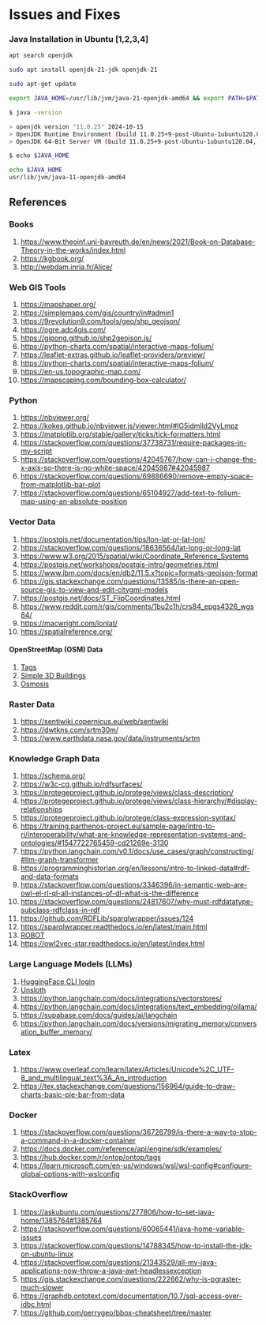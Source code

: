 # Issues and Fixes

### Java Installation in Ubuntu [1,2,3,4]

```sh
apt search openjdk

sudo apt install openjdk-21-jdk openjdk-21

sudo apt-get update

export JAVA_HOME=/usr/lib/jvm/java-21-openjdk-amd64 && export PATH=$PATH:$JAVA_HOME/bin
```

```sh
$ java -version

> openjdk version "11.0.25" 2024-10-15
> OpenJDK Runtime Environment (build 11.0.25+9-post-Ubuntu-1ubuntu120.04)
> OpenJDK 64-Bit Server VM (build 11.0.25+9-post-Ubuntu-1ubuntu120.04, mixed mode, sharing)

```

```sh
$ echo $JAVA_HOME

echo $JAVA_HOME
usr/lib/jvm/java-11-openjdk-amd64
```

## References

### Books

1. <https://www.theoinf.uni-bayreuth.de/en/news/2021/Book-on-Database-Theory-in-the-works/index.html>
2. <https://kgbook.org/>
3. <http://webdam.inria.fr/Alice/>

### Web GIS Tools

1. <https://mapshaper.org/>
2. <https://simplemaps.com/gis/country/in#admin1>
3. <https://9revolution9.com/tools/geo/shp_geojson/>
4. <https://ogre.adc4gis.com/>
5. <https://gipong.github.io/shp2geojson.js/>
6. <https://python-charts.com/spatial/interactive-maps-folium/>
7. <https://leaflet-extras.github.io/leaflet-providers/preview/>
8. <https://python-charts.com/spatial/interactive-maps-folium/>
9. <https://en-us.topographic-map.com/>
10. <https://mapscaping.com/bounding-box-calculator/>

### Python

1. <https://nbviewer.org/>
2. <https://kokes.github.io/nbviewer.js/viewer.html#IG5idmlld2VyLmpz>
3. https://matplotlib.org/stable/gallery/ticks/tick-formatters.html
4. <https://stackoverflow.com/questions/37738731/require-packages-in-my-script>
5. <https://stackoverflow.com/questions/42045767/how-can-i-change-the-x-axis-so-there-is-no-white-space/42045987#42045987>
6. <https://stackoverflow.com/questions/69886690/remove-empty-space-from-matplotlib-bar-plot>
7. <https://stackoverflow.com/questions/65104927/add-text-to-folium-map-using-an-absolute-position>

### Vector Data

1. <https://postgis.net/documentation/tips/lon-lat-or-lat-lon/>
2. <https://stackoverflow.com/questions/18636564/lat-long-or-long-lat>
3. <https://www.w3.org/2015/spatial/wiki/Coordinate_Reference_Systems>
4. <https://postgis.net/workshops/postgis-intro/geometries.html>
5. <https://www.ibm.com/docs/en/db2/11.5.x?topic=formats-geojson-format>
6. <https://gis.stackexchange.com/questions/13585/is-there-an-open-source-gis-to-view-and-edit-citygml-models>
7. <https://postgis.net/docs/ST_FlipCoordinates.html>
8. <https://www.reddit.com/r/gis/comments/1bu2c1h/crs84_epgs4326_wgs84/>
9. <https://macwright.com/lonlat/>
10. <https://spatialreference.org/>

#### OpenStreetMap (OSM) Data

1. [Tags](https://wiki.openstreetmap.org/wiki/Map_features)
2. [Simple 3D Buildings](https://wiki.openstreetmap.org/wiki/Simple_3D_Buildings)
3. [Osmosis](https://wiki.openstreetmap.org/wiki/Osmosis)

### Raster Data

1. <https://sentiwiki.copernicus.eu/web/sentiwiki>
2. <https://dwtkns.com/srtm30m/>
3. <https://www.earthdata.nasa.gov/data/instruments/srtm>

### Knowledge Graph Data

1. <https://schema.org/>
2. <https://w3c-cg.github.io/rdfsurfaces/>
3. <https://protegeproject.github.io/protege/views/class-description/>
4. <https://protegeproject.github.io/protege/views/class-hierarchy/#display-relationships>
5. <https://protegeproject.github.io/protege/class-expression-syntax/>
6. <https://training.parthenos-project.eu/sample-page/intro-to-ri/interoperability/what-are-knowledge-representation-systems-and-ontologies/#1547722765459-cd21269e-3130>
7. <https://python.langchain.com/v0.1/docs/use_cases/graph/constructing/#llm-graph-transformer>
8. https://programminghistorian.org/en/lessons/intro-to-linked-data#rdf-and-data-formats
9. <https://stackoverflow.com/questions/3346396/in-semantic-web-are-owl-el-rl-ql-all-instances-of-dl-what-is-the-difference>
10. <https://stackoverflow.com/questions/24817607/why-must-rdfdatatype-subclass-rdfclass-in-rdf>
11. <https://github.com/RDFLib/sparqlwrapper/issues/124>
12. <https://sparqlwrapper.readthedocs.io/en/latest/main.html> <!-- ### SPARQLWrapper QueryBadFormed Error for long SELECT query [10, 11] -->
13. [ROBOT](https://robot.obolibrary.org/convert.html)
14. https://owl2vec-star.readthedocs.io/en/latest/index.html


### Large Language Models (LLMs)
1. [HuggingFace CLI login](https://stackoverflow.com/questions/79211723/cannot-load-a-gated-model-from-hugginface-despite-having-access-and-logging-in)
2. [Unsloth](https://docs.unsloth.ai/)
3. https://python.langchain.com/docs/integrations/vectorstores/
4. https://python.langchain.com/docs/integrations/text_embedding/ollama/
5. https://supabase.com/docs/guides/ai/langchain
6. https://python.langchain.com/docs/versions/migrating_memory/conversation_buffer_memory/

### Latex

1. <https://www.overleaf.com/learn/latex/Articles/Unicode%2C_UTF-8_and_multilingual_text%3A_An_introduction>
2. <https://tex.stackexchange.com/questions/156964/guide-to-draw-charts-basic-pie-bar-from-data>

### Docker

1. https://stackoverflow.com/questions/36726799/is-there-a-way-to-stop-a-command-in-a-docker-container
2. https://docs.docker.com/reference/api/engine/sdk/examples/
3. https://hub.docker.com/r/ontop/ontop/tags
4. https://learn.microsoft.com/en-us/windows/wsl/wsl-config#configure-global-options-with-wslconfig

### StackOverflow

1. <https://askubuntu.com/questions/277806/how-to-set-java-home/1385764#1385764>
2. <https://stackoverflow.com/questions/60065441/java-home-variable-issues>
3. <https://stackoverflow.com/questions/14788345/how-to-install-the-jdk-on-ubuntu-linux>
4. <https://stackoverflow.com/questions/21343529/all-my-java-applications-now-throw-a-java-awt-headlessexception>
5. <https://gis.stackexchange.com/questions/222662/why-is-pgraster-much-slower>
6. <https://graphdb.ontotext.com/documentation/10.7/sql-access-over-jdbc.html>
7. <https://github.com/perrygeo/bbox-cheatsheet/tree/master>
